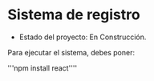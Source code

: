 <h1> Sistema de registro</h1>

- Estado del proyecto: En Construcción.
  
Para ejecutar el sistema, debes poner:

'''npm install react''''
